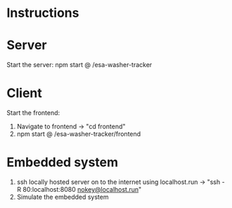 # Instructions

# Server
Start the server:
npm start @ /esa-washer-tracker

# Client
Start the frontend:
1. Navigate to frontend -> "cd frontend"
2. npm start @ /esa-washer-tracker/frontend

# Embedded system
1. ssh locally hosted server on to the internet using localhost.run -> "ssh -R 80:localhost:8080 nokey@localhost.run"
2. Simulate the embedded system
